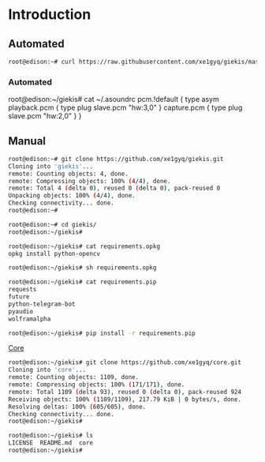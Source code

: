 # Introduction


## Automated

```sh
root@edison:~# curl https://raw.githubusercontent.com/xe1gyq/giekis/master/setup.sh -o - | sh
```

### Automated

root@edison:~/giekis# cat ~/.asoundrc
pcm.!default {
        type asym
        playback.pcm {
                type plug
                slave.pcm "hw:3,0"
        }
        capture.pcm {
                type plug
                slave.pcm "hw:2,0"
        }
}


## Manual

```sh
root@edison:~# git clone https://github.com/xe1gyq/giekis.git
Cloning into 'giekis'...
remote: Counting objects: 4, done.
remote: Compressing objects: 100% (4/4), done.
remote: Total 4 (delta 0), reused 0 (delta 0), pack-reused 0
Unpacking objects: 100% (4/4), done.
Checking connectivity... done.
root@edison:~# 
```

```sh
root@edison:~# cd giekis/
root@edison:~/giekis# 
```

```sh
root@edison:~/giekis# cat requirements.opkg
opkg install python-opencv                                                      
```

```sh
root@edison:~/giekis# sh requirements.opkg
```

```sh
root@edison:~/giekis# cat requirements.pip
requests                                                       
future
python-telegram-bot
pyaudio
wolframalpha
```

```sh
root@edison:~/giekis# pip install -r requirements.pip
```

[Core](https://xe1gyq.gitbooks.io/core/content/)

```sh
root@edison:~/giekis# git clone https://github.com/xe1gyq/core.git
Cloning into 'core'...
remote: Counting objects: 1109, done.
remote: Compressing objects: 100% (171/171), done.
remote: Total 1109 (delta 93), reused 0 (delta 0), pack-reused 924
Receiving objects: 100% (1109/1109), 217.79 KiB | 0 bytes/s, done.
Resolving deltas: 100% (605/605), done.
Checking connectivity... done.
root@edison:~/giekis#
```

```sh
root@edison:~/giekis# ls
LICENSE  README.md  core
root@edison:~/giekis# 
```

